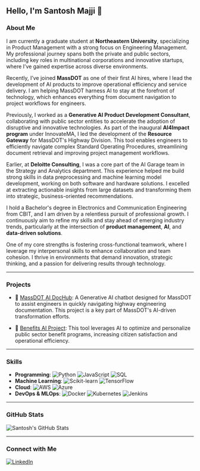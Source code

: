 ## Hello, I'm Santosh Majji 👋

### About Me
I am currently a graduate student at **Northeastern University**, specializing in Product Management with a strong focus on Engineering Management. My professional journey spans both the private and public sectors, including key roles in multinational corporations and innovative startups, where I’ve gained expertise across diverse environments.

Recently, I’ve joined **MassDOT** as one of their first AI hires, where I lead the development of AI products to improve operational efficiency and service delivery. I am helping MassDOT harness AI to stay at the forefront of technology, which enhances everything from document navigation to project workflows for engineers.

Previously, I worked as a **Generative AI Product Development Consultant**, collaborating with public sector entities to accelerate the adoption of disruptive and innovative technologies. As part of the inaugural **AI4Impact program** under InnovateMA, I led the development of the **Resource Gateway** for MassDOT's Highway Division. This tool enables engineers to efficiently navigate complex Standard Operating Procedures, streamlining document retrieval and improving project management workflows.

Earlier, at **Deloitte Consulting**, I was a core part of the AI Garage team in the Strategy and Analytics department. This experience helped me build strong skills in data preprocessing and machine learning model development, working on both software and hardware solutions. I excelled at extracting actionable insights from large datasets and transforming them into strategic, business-oriented recommendations.

I hold a Bachelor's degree in Electronics and Communication Engineering from CBIT, and I am driven by a relentless pursuit of professional growth. I continuously aim to refine my skills and stay ahead of emerging industry trends, particularly at the intersection of **product management**, **AI**, and **data-driven solutions**.

One of my core strengths is fostering cross-functional teamwork, where I leverage my interpersonal skills to enhance collaboration and team cohesion. I thrive in environments that demand innovation, strategic thinking, and a passion for delivering results through technology.

---

### Projects

- 🚀 [MassDOT AI DocHub](https://github.com/massgov-dot/highway-dotbot): A Generative AI chatbot designed for MassDOT to assist engineers in quickly navigating highway engineering documentation. This project is a key part of MassDOT's AI-driven transformation efforts.
  
- 💼 [Benefits AI Project](https://github.com/Santosh2904/benefits-ai-main): This tool leverages AI to optimize and personalize public sector benefit programs, increasing citizen satisfaction and operational efficiency.

---

### Skills

- **Programming**: ![Python](https://img.shields.io/badge/-Python-333?style=flat&logo=python) ![JavaScript](https://img.shields.io/badge/-JavaScript-333?style=flat&logo=javascript) ![SQL](https://img.shields.io/badge/-SQL-333?style=flat&logo=sql)
- **Machine Learning**: ![Scikit-learn](https://img.shields.io/badge/-Scikit_Learn-333?style=flat&logo=scikit-learn) ![TensorFlow](https://img.shields.io/badge/-TensorFlow-333?style=flat&logo=tensorflow)
- **Cloud**: ![AWS](https://img.shields.io/badge/-AWS-333?style=flat&logo=amazon-aws) ![Azure](https://img.shields.io/badge/-Azure-333?style=flat&logo=microsoft-azure)
- **DevOps & MLOps**: ![Docker](https://img.shields.io/badge/-Docker-333?style=flat&logo=docker) ![Kubernetes](https://img.shields.io/badge/-Kubernetes-333?style=flat&logo=kubernetes) ![Jenkins](https://img.shields.io/badge/-Jenkins-333?style=flat&logo=jenkins)

---

### GitHub Stats

![Santosh's GitHub Stats](https://github-readme-stats.vercel.app/api?username=saimajji&show_icons=true&theme=radical)

---

### Connect with Me

[![LinkedIn](https://img.shields.io/badge/LinkedIn-blue?style=flat&logo=linkedin)](https://www.linkedin.com/in/mspsantosh/)

